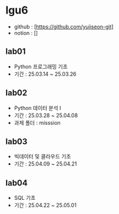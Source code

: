 # lgu6

- github : [https://github.com/yujiseon-git]
- notion : []

## lab01
- Python 프로그래밍 기초
- 기간 : 25.03.14 ~ 25.03.26

## lab02
- Python 데이터 분석 I
- 기간 : 25.03.28 ~ 25.04.08
- 과제 폴더 : misssion

## lab03
- 빅데이터 및 클라우드 기초
- 기간 : 25.04.09 ~ 25.04.21

## lab04
-   SQL 기초
- 기간 : 25.04.22 ~ 25.05.01